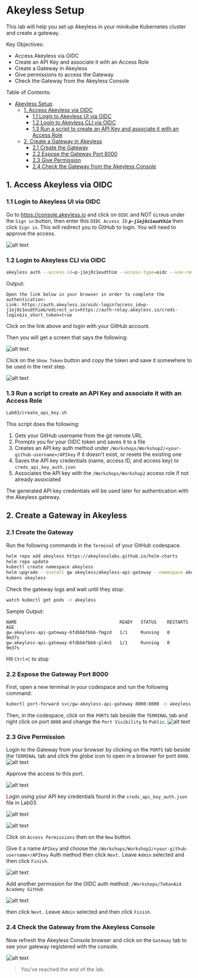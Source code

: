 # Akeyless Setup

This lab will help you set up Akeyless in your minikube Kubernetes cluster and create a gateway.

Key Objectives:
- Access Akeyless via OIDC
- Create an API Key and associate it with an Access Role
- Create a Gateway in Akeyless
- Give permissions to access the Gateway
- Check the Gateway from the Akeyless Console 

Table of Contents:

- [Akeyless Setup](#akeyless-setup)
  - [1. Access Akeyless via OIDC](#1-access-akeyless-via-oidc)
    - [1.1 Login to Akeyless UI via OIDC](#11-login-to-akeyless-ui-via-oidc)
    - [1.2 Login to Akeyless CLI via OIDC](#12-login-to-akeyless-cli-via-oidc)
    - [1.3 Run a script to create an API Key and associate it with an Access Role](#13-run-a-script-to-create-an-api-key-and-associate-it-with-an-access-role)
  - [2. Create a Gateway in Akeyless](#2-create-a-gateway-in-akeyless)
    - [2.1 Create the Gateway](#21-create-the-gateway)
    - [2.2 Expose the Gateway Port 8000](#22-expose-the-gateway-port-8000)
    - [2.3 Give Permission](#23-give-permission)
    - [2.4 Check the Gateway from the Akeyless Console](#24-check-the-gateway-from-the-akeyless-console)


## 1. Access Akeyless via OIDC

### 1.1 Login to Akeyless UI via OIDC

Go to https://console.akeyless.io and click on `OIDC` and NOT `GitHub` under the `Sign in` button, then enter this `OIDC Access ID` ***`p-j1ej0z1eudthim`*** then click `Sign in`. This will redirect you to GitHub to login. You will need to approve the access.

![alt text](../images/login-oidc.png)

### 1.2 Login to Akeyless CLI via OIDC

```bash
akeyless auth --access-id=p-j1ej0z1eudthim --access-type=oidc --use-remote-browser
```

Output:
```
Open the link below in your browser in order to complete the authentication:
Link: https://auth.akeyless.io/oidc-login?access_id=p-j1ej0z1eudthim&redirect_uri=https://auth-relay.akeyless.io/creds-login&is_short_token=true
```

Click on the link above and login with your GitHub account.

Then you will get a screen that says the following:

![alt text](../images/oidc-auth-success.jpg)

Click on the `Show Token` button and copy the token and save it somewhere to be used in the next step.

![alt text](../images/copy-oidc-token.jpg)

### 1.3 Run a script to create an API Key and associate it with an Access Role
```bash
Lab03/create_api_key.sh
```

This script does the following:

1. Gets your GitHub username from the git remote URL
2. Prompts you for your OIDC token and saves it to a file
3. Creates an API key auth method under `/Workshops/Workshop2/<your-github-username>/APIkey` if it doesn't exist, or resets the existing one
4. Saves the API key credentials (name, access ID, and access key) to `creds_api_key_auth.json`
5. Associates the API key with the `/Workshops/Workshop2` access role if not already associated

The generated API key credentials will be used later for authentication with the Akeyless gateway.

## 2. Create a Gateway in Akeyless

### 2.1 Create the Gateway

Run the following commands in the `Terminal` of your GitHub codespace.

```bash
helm repo add akeyless https://akeylesslabs.github.io/helm-charts
helm repo update
kubectl create namespace akeyless
helm upgrade --install gw akeyless/akeyless-api-gateway --namespace akeyless --set akeylessUserAuth.adminAccessId=$(jq -r .access_id creds_api_key_auth.json)
kubens akeyless
```

Check the gateway logs and wait until they stop:

```bash
watch kubectl get pods -n akeyless
```
Sample Output:
```
NAME                                       READY   STATUS    RESTARTS   AGE
gw-akeyless-api-gateway-6fdbbbfbb6-fmgzd   1/1     Running   0          9m37s
gw-akeyless-api-gateway-6fdbbbfbb6-gl4n5   1/1     Running   0          9m37s
```

Hit `Ctrl+C` to stop

### 2.2 Expose the Gateway Port 8000

First, open a new terminal in your codespace and run the following command:
```bash
kubectl port-forward svc/gw-akeyless-api-gateway 8000:8000 -n akeyless
```

Then, in the codespace, click on the `PORTS` tab beside the `TERMINAL` tab and right click on port `8000` and change the `Port Visibility` to `Public`.
![alt text](../images/port_visibility_public.png)

### 2.3 Give Permission

Login to the Gateway from your browser by clicking on the `PORTS` tab beside the `TERMINAL` tab and click the globe icon to open in a browser for port `8000`. 
![alt text](../images/port_open_gwy.png)

Approve the access to this port.

![alt text](../images/approve_port_access.png)

Login using your API key credentials found in the `creds_api_key_auth.json` file in Lab03.

![alt text](../images/gwy-sign-in.png)

![alt text](../images/gwy_view.png)

Click on `Access Permissions` then on the `New` button.

Give it a name `APIkey` and choose the `/Workshops/Workshop2/<your-github-username>/APIkey` Auth method then click `Next.` Leave `Admin` selected and then click `Finish`.

![alt text](../images/gwy-access-permissions.png)

Add another permission for the OIDC auth method: `/Workshops/TeKanAid Academy GitHub`

![alt text](../images/gwy-oidc-permissions.png)

then click `Next.` Leave `Admin` selected and then click `Finish`.

### 2.4 Check the Gateway from the Akeyless Console

Now refresh the Akeyless Console browser and click on the `Gateway` tab to see your gateway registered with the console.

![alt text](../images/console_view_with_gwy.png)

> You've reached the end of the lab.